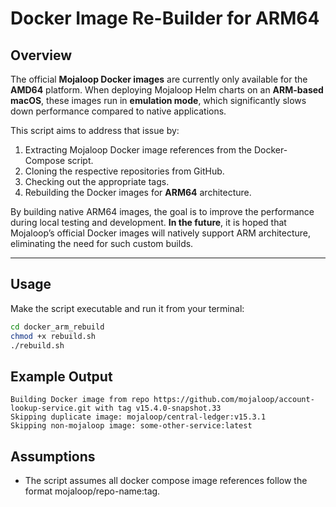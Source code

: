 # Docker Image Re-Builder for ARM64

## Overview

The official **Mojaloop Docker images** are currently only available for the **AMD64** platform. When deploying Mojaloop Helm charts on an **ARM-based macOS**, these images run in **emulation mode**, which significantly slows down performance compared to native applications. 

This script aims to address that issue by:

1. Extracting Mojaloop Docker image references from the Docker-Compose script.
2. Cloning the respective repositories from GitHub.
3. Checking out the appropriate tags.
4. Rebuilding the Docker images for **ARM64** architecture.

By building native ARM64 images, the goal is to improve the performance during local testing and development. **In the future**, it is hoped that Mojaloop’s official Docker images will natively support ARM architecture, eliminating the need for such custom builds.


---

## Usage

Make the script executable and run it from your terminal:  

```bash
cd docker_arm_rebuild
chmod +x rebuild.sh
./rebuild.sh
```

## Example Output
```
Building Docker image from repo https://github.com/mojaloop/account-lookup-service.git with tag v15.4.0-snapshot.33
Skipping duplicate image: mojaloop/central-ledger:v15.3.1
Skipping non-mojaloop image: some-other-service:latest
```

## Assumptions

- The script assumes all docker compose image references follow the format mojaloop/repo-name:tag.
